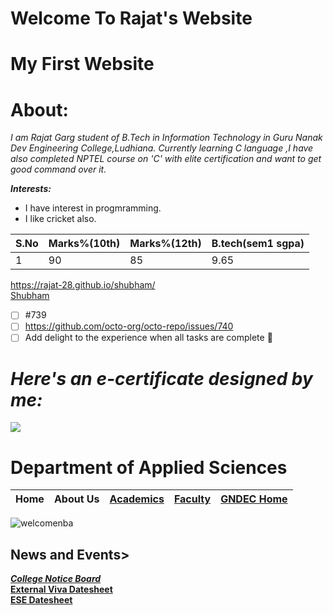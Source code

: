 
# Welcome To Rajat's Website
# My First Website
# About:
*I am Rajat Garg student of B.Tech in Information Technology in Guru Nanak Dev Engineering College,Ludhiana.
Currently learning C language ,I have also completed NPTEL course on 'C' with elite certification and want to get good command over it.*

***Interests:***
- I have interest in progmramming.
- I like cricket also.

| S.No  | Marks%(10th) | Marks%(12th)|B.tech(sem1 sgpa)|  
|---------|-----|----------|----------|
|1 |90|85 |9.65|

https://rajat-28.github.io/shubham/    
[Shubham](https://rajat-28.github.io/shubham/) 
- [ ] #739
- [ ] https://github.com/octo-org/octo-repo/issues/740
- [ ] Add delight to the experience when all tasks are complete :tada:

# ***Here's an e-certificate designed by me:***
[![](https://user-images.githubusercontent.com/106760085/171922252-c906e359-720b-4e5a-939e-c51fad6cf880.png)](https://gmail.com/)  
  
    
# Department of Applied Sciences  
Home |About Us|[Academics](https://appsc.gndec.ac.in/?q=node/22)|[Faculty](https://gndec.ac.in/faculty/?deptt=1)|[GNDEC Home](https://gndec.ac.in/)|
-----|--------|----------|--------|-----------|  


![welcomenba](https://user-images.githubusercontent.com/106760085/174494185-6dcfd9f4-535d-4057-9bf6-d84ad3890cb1.gif)
                  
## News and Events>  
[***College Notice Board***](https://apps.gndec.ac.in/shared/vkD6rZ1UCpn-w4HetTHYiCiHDQiiDvIwSAULAbaGVYs)  
[**External Viva Datesheet**](https://appsc.gndec.ac.in/sites/default/files/DATE%20SHEET%20ext%20viva%20chem%20jun%202022.pdf)                       
[**ESE Datesheet**](https://apps.gndec.ac.in/shared/vkD6rZ1UCpn-w4HetTHYiCiHDQiiDvIwSAULAbaGVYs)             
